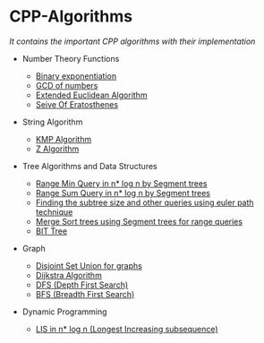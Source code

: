 # CPP-Algorithms 
_It contains the important CPP algorithms with their implementation_  

 - Number Theory  Functions
   - [Binary exponentiation](https://github.com/catchharsh/CPP-Algorithms/blob/master/binary%20exponentiation.cpp)
   - [GCD of numbers](https://github.com/catchharsh/CPP-Algorithms/blob/master/gcd.cpp)
   - [Extended Euclidean Algorithm](https://github.com/catchharsh/CPP-Algorithms/blob/master/extended.cpp)
   - [Seive Of Eratosthenes](https://github.com/catchharsh/CPP-Algorithms/blob/master/sieve.cpp)  
  
 - String Algorithm
   - [KMP Algorithm](https://github.com/catchharsh/CPP-Algorithms/blob/master/kmp.cpp)
   - [Z Algorithm](https://github.com/catchharsh/CPP-Algorithms/blob/master/zfunction.cpp)  
  
 - Tree Algorithms and Data Structures
   - [Range Min Query in n* log n by Segment trees](https://github.com/catchharsh/CPP-Algorithms/blob/master/Range%20Min%20Query.cpp)
   - [Range Sum Query in n* log n by Segment trees](https://github.com/catchharsh/CPP-Algorithms/blob/master/rangesum.cpp)
   - [Finding the subtree size and other queries using euler path technique](https://github.com/catchharsh/CPP-Algorithms/blob/master/treedp.cpp)
   - [Merge Sort trees using Segment trees for range queries](https://github.com/catchharsh/CPP-Algorithms/blob/master/merge%20sort%20tree.cpp)
   - [BIT Tree](https://github.com/catchharsh/Algorithm-Library/blob/master/BIT%20Tree.cpp)
  
 - Graph
   - [Disjoint Set Union for graphs](https://github.com/catchharsh/CPP-Algorithms/blob/master/Disjoint%20Set%20Union.cpp)
   - [Dijkstra Algorithm](https://github.com/catchharsh/CPP-Algorithms/blob/master/dijkstra.cpp)
   - [DFS (Depth First Search)](https://github.com/catchharsh/CPP-Algorithms/blob/master/dfs.cpp)
   - [BFS (Breadth First Search)](https://github.com/catchharsh/CPP-Algorithms/blob/master/bfs.cpp)
   
 - Dynamic Programming
   - [LIS in n* log n (Longest Increasing subsequence)](https://github.com/catchharsh/CPP-Algorithms/blob/master/LIS%20in%20n*log%20n%20.cpp)
  
 
